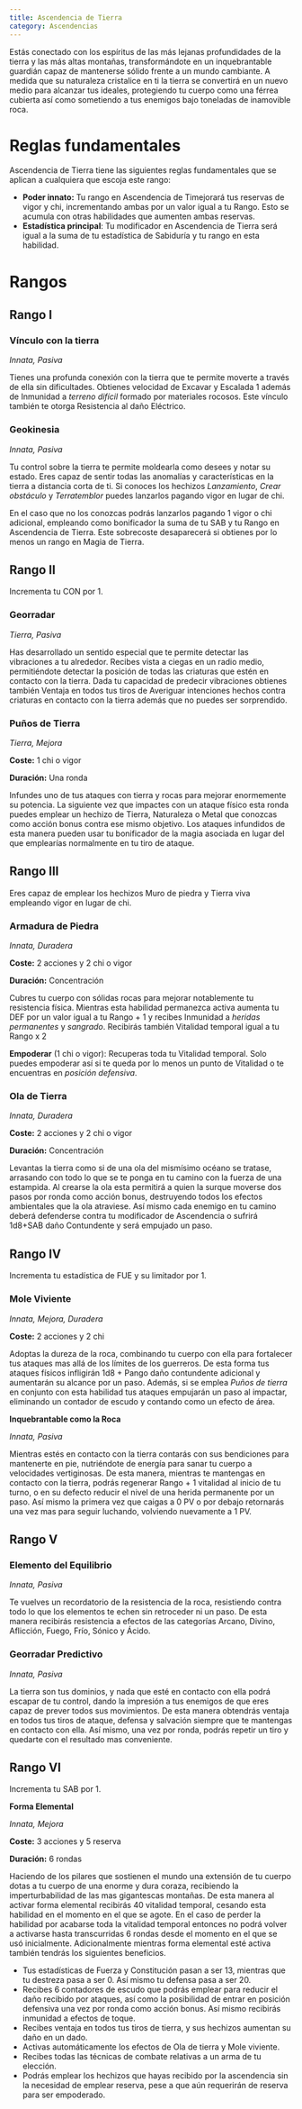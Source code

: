 ```yaml
---
title: Ascendencia de Tierra
category: Ascendencias
---
```


Estás conectado con los espíritus de las más lejanas profundidades de la tierra y las más altas montañas, transformándote en un inquebrantable guardián capaz de mantenerse sólido frente a un mundo cambiante. A medida que su naturaleza cristalice en ti la tierra se convertirá en un nuevo medio para alcanzar tus ideales, protegiendo tu cuerpo como una férrea cubierta así como sometiendo a tus enemigos bajo toneladas de inamovible roca.

# Reglas fundamentales

Ascendencia de Tierra tiene las siguientes reglas fundamentales que se aplican a cualquiera que escoja este rango:

- **Poder innato:** Tu rango en Ascendencia de Timejorará tus reservas de vigor y chi, incrementando ambas por un valor igual a tu Rango. Esto se acumula con otras habilidades que aumenten ambas reservas.
- **Estadística principal**: Tu modificador en Ascendencia de Tierra será igual a la suma de tu estadística de Sabiduría y tu rango en esta habilidad.

# Rangos

## Rango I

### Vínculo con la tierra

*Innata, Pasiva*

Tienes una profunda conexión con la tierra que te permite moverte a través de ella sin dificultades. Obtienes velocidad de Excavar y Escalada 1 además de Inmunidad a *terreno difícil* formado por materiales rocosos. Este vínculo también te otorga Resistencia al daño Eléctrico.

### Geokinesia

*Innata, Pasiva*

Tu control sobre la tierra te permite moldearla como desees y notar su estado. Eres capaz de sentir todas las anomalías y características en la tierra a distancia corta de ti. Si conoces los hechizos *Lanzamiento*, *Crear obstáculo* y *Terratemblor* puedes lanzarlos pagando vigor en lugar de chi. 

En el caso que no los conozcas podrás lanzarlos pagando 1 vigor o chi adicional, empleando como bonificador la suma de tu SAB y tu Rango en Ascendencia de Tierra. Este sobrecoste desaparecerá si obtienes por lo menos un rango en Magia de Tierra.

## Rango II

Incrementa tu CON por 1.

### Georradar

*Tierra, Pasiva*

Has desarrollado un sentido especial que te permite detectar las vibraciones a tu alrededor. Recibes vista a ciegas en un radio medio, permitiéndote detectar la posición de todas las criaturas que estén en contacto con la tierra. Dada tu capacidad de predecir vibraciones obtienes también Ventaja en todos tus tiros de Averiguar intenciones hechos contra criaturas en contacto con la tierra además que no puedes ser sorprendido.

### Puños de Tierra

*Tierra, Mejora*

**Coste:** 1 chi o vigor

**Duración:** Una ronda

Infundes uno de tus ataques con tierra y rocas para mejorar enormemente su potencia. La siguiente vez que impactes con un ataque físico esta ronda puedes emplear un hechizo de Tierra, Naturaleza o Metal que conozcas como acción bonus contra ese mismo objetivo. Los ataques infundidos de esta manera pueden usar tu bonificador de la magia asociada en lugar del que emplearías normalmente en tu tiro de ataque.

## Rango III 

Eres capaz de emplear los hechizos Muro de piedra y Tierra viva empleando vigor en lugar de chi.

### Armadura de Piedra

*Innata, Duradera*

**Coste:** 2 acciones y 2 chi o vigor

**Duración:** Concentración

Cubres tu cuerpo con sólidas rocas para mejorar notablemente tu resistencia física. Mientras esta habilidad permanezca activa aumenta tu DEF por un valor igual a tu Rango + 1 y recibes Inmunidad a *heridas permanentes* y *sangrado*. Recibirás también Vitalidad temporal igual a tu Rango x 2

**Empoderar** (1 chi o vigor): Recuperas toda tu Vitalidad temporal. Solo puedes empoderar así si te queda por lo menos un punto de Vitalidad o te encuentras en *posición defensiva*. 

### Ola de Tierra

*Innata, Duradera*

**Coste:** 2 acciones y 2 chi o vigor

**Duración:** Concentración

Levantas la tierra como si de una ola del mismísimo océano se tratase, arrasando con todo lo que se te ponga en tu camino con la fuerza de una estampida. Al crearse la ola esta permitirá a quien la surque moverse dos pasos por ronda como acción bonus, destruyendo todos los efectos ambientales que la ola atraviese. Así mismo cada enemigo en tu camino deberá defenderse contra tu modificador de Ascendencia o sufrirá 1d8+SAB daño Contundente y será empujado un paso. 

## Rango IV 

Incrementa tu estadística de FUE y su limitador por 1.

### Mole Viviente

*Innata, Mejora, Duradera*

**Coste:** 2 acciones y 2 chi

Adoptas la dureza de la roca, combinando tu cuerpo con ella para fortalecer tus ataques mas allá de los límites de los guerreros. De esta forma tus ataques físicos infligirán 1d8 + Pango daño contundente adicional y aumentarán su alcance por un paso. Además, si se emplea *Puños de tierra* en conjunto con esta habilidad tus ataques empujarán un paso al impactar, eliminando un contador de escudo y contando como un efecto de área. 

**Inquebrantable como la Roca**

*Innata, Pasiva*

Mientras estés en contacto con la tierra contarás con sus bendiciones para mantenerte en pie, nutriéndote de energía para sanar tu cuerpo a velocidades vertiginosas. De esta manera, mientras te mantengas en contacto con la tierra, podrás regenerar Rango + 1 vitalidad al inicio de tu turno, o en su defecto reducir el nivel de una herida permanente por un paso. Así mismo la primera vez que caigas a 0 PV o por debajo retornarás una vez mas para seguir luchando, volviendo nuevamente a 1 PV.

## Rango V

### Elemento del Equilibrio

*Innata, Pasiva*

Te vuelves un recordatorio de la resistencia de la roca, resistiendo contra todo lo que los elementos te echen sin retroceder ni un paso. De esta manera recibirás resistencia a efectos de las categorías Arcano, Divino, Aflicción, Fuego, Frío, Sónico y Ácido.

### Georradar Predictivo

*Innata, Pasiva*

La tierra son tus dominios, y nada que esté en contacto con ella podrá escapar de tu control, dando la impresión a tus enemigos de que eres capaz de prever todos sus movimientos. De esta manera obtendrás ventaja en todos tus tiros de ataque, defensa y salvación siempre que te mantengas en contacto con ella. Así mismo, una vez por ronda, podrás repetir un tiro y quedarte con el resultado mas conveniente. 

## Rango VI

Incrementa tu SAB por 1.

**Forma Elemental** 

*Innata, Mejora*

**Coste:** 3 acciones y 5 reserva

**Duración:** 6 rondas

Haciendo de los pilares que sostienen el mundo una extensión de tu cuerpo dotas a tu cuerpo de una enorme y dura coraza, recibiendo la imperturbabilidad de las mas gigantescas montañas. De esta manera al activar forma elemental recibirás 40 vitalidad temporal, cesando esta habilidad en el momento en el que se agote. En el caso de perder la habilidad por acabarse toda la vitalidad temporal entonces no podrá volver a activarse hasta transcurridas 6 rondas desde el momento en el que se usó inicialmente. Adicionalmente mientras forma elemental esté activa también tendrás los siguientes beneficios. 

- Tus estadísticas de Fuerza y Constitución pasan a ser 13, mientras que tu destreza pasa a ser 0. Así mismo tu defensa pasa a ser 20.
- Recibes 6 contadores de escudo que podrás emplear para reducir el daño recibido por ataques, así como la posibilidad de entrar en posición defensiva una vez por ronda como acción bonus. Así mismo recibirás inmunidad a efectos de toque. 
- Recibes ventaja en todos tus tiros de tierra, y sus hechizos aumentan su daño en un dado.
- Activas automáticamente los efectos de Ola de tierra y Mole viviente. 
- Recibes todas las técnicas de combate relativas a un arma de tu elección. 
- Podrás emplear los hechizos que hayas recibido por la ascendencia sin la necesidad de emplear reserva, pese a que aún requerirán de reserva para ser empoderado. 